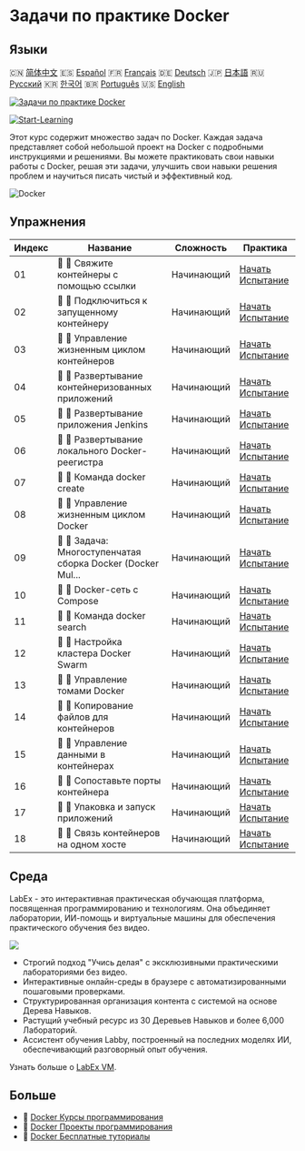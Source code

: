 # Задачи по практике Docker

## Языки

🇨🇳 [简体中文](README_zh.md) 🇪🇸 [Español](README_es.md) 🇫🇷 [Français](README_fr.md) 🇩🇪 [Deutsch](README_de.md) 🇯🇵 [日本語](README_ja.md) 🇷🇺 [Русский](README_ru.md) 🇰🇷 [한국어](README_ko.md) 🇧🇷 [Português](README_pt.md) 🇺🇸 [English](README.md) 

[![Задачи по практике Docker](https://cover-creator.labex.io/docker-practice-challenges.png?lang=ru)](https://labex.io/ru/courses/docker-practice-challenges)

[![Start-Learning](https://img.shields.io/badge/Start-Learning-whitesmoke?style=for-the-badge)](https://labex.io/ru/courses/docker-practice-challenges)

Этот курс содержит множество задач по Docker. Каждая задача представляет собой небольшой проект на Docker с подробными инструкциями и решениями. Вы можете практиковать свои навыки работы с Docker, решая эти задачи, улучшить свои навыки решения проблем и научиться писать чистый и эффективный код.

![Docker](https://img.shields.io/badge/Docker-whitesmoke?style=for-the-badge&logo=docker)


## Упражнения

|   Индекс | Название                                                    | Сложность   | Практика                                                                                                                   |
|----------|-------------------------------------------------------------|-------------|----------------------------------------------------------------------------------------------------------------------------|
|       01 | 🎯 🔵 Свяжите контейнеры с помощью ссылки                   | Начинающий  | <a target='_blank' href='https://labex.io/ru/tutorials/docker-connect-containers-with-link-49351'>Начать Испытание</a>     |
|       02 | 🎯 🔵 Подключиться к запущенному контейнеру                 | Начинающий  | <a target='_blank' href='https://labex.io/ru/labs/docker-connect-to-running-container-15812'>Начать Испытание</a>          |
|       03 | 🎯 🔵 Управление жизненным циклом контейнеров               | Начинающий  | <a target='_blank' href='https://labex.io/ru/labs/docker-container-lifecycle-management-7767'>Начать Испытание</a>         |
|       04 | 🎯 🔵 Развертывание контейнеризованных приложений           | Начинающий  | <a target='_blank' href='https://labex.io/ru/labs/docker-deploy-containerized-applications-16240'>Начать Испытание</a>     |
|       05 | 🎯 🔵 Развертывание приложения Jenkins                      | Начинающий  | <a target='_blank' href='https://labex.io/ru/labs/docker-deploying-jenkins-application-18264'>Начать Испытание</a>         |
|       06 | 🎯 🔵 Развертывание локального Docker-реегистра             | Начинающий  | <a target='_blank' href='https://labex.io/ru/labs/docker-deploying-local-docker-registry-17804'>Начать Испытание</a>       |
|       07 | 🎯 🔵 Команда docker create                                 | Начинающий  | <a target='_blank' href='https://labex.io/ru/tutorials/docker-docker-create-command-15817'>Начать Испытание</a>            |
|       08 | 🎯 🔵 Управление жизненным циклом Docker                    | Начинающий  | <a target='_blank' href='https://labex.io/ru/labs/docker-docker-lifecycle-management-16232'>Начать Испытание</a>           |
|       09 | 🎯 🔵 Задача: Многоступенчатая сборка Docker (Docker Mul... | Начинающий  | <a target='_blank' href='https://labex.io/ru/labs/docker-docker-multi-stage-build-challenge-15810'>Начать Испытание</a>    |
|       10 | 🎯 🔵 Docker-сеть с Compose                                 | Начинающий  | <a target='_blank' href='https://labex.io/ru/labs/docker-docker-network-with-compose-15003'>Начать Испытание</a>           |
|       11 | 🎯 🔵 Команда docker search                                 | Начинающий  | <a target='_blank' href='https://labex.io/ru/labs/docker-docker-search-command-16016'>Начать Испытание</a>                 |
|       12 | 🎯 🔵 Настройка кластера Docker Swarm                       | Начинающий  | <a target='_blank' href='https://labex.io/ru/labs/docker-setting-up-docker-swarm-cluster-22289'>Начать Испытание</a>       |
|       13 | 🎯 🔵 Управление томами Docker                              | Начинающий  | <a target='_blank' href='https://labex.io/ru/tutorials/docker-docker-volume-management-7769'>Начать Испытание</a>          |
|       14 | 🎯 🔵 Копирование файлов для контейнеров                    | Начинающий  | <a target='_blank' href='https://labex.io/ru/labs/docker-file-copy-for-containers-15813'>Начать Испытание</a>              |
|       15 | 🎯 🔵 Управление данными в контейнерах                      | Начинающий  | <a target='_blank' href='https://labex.io/ru/tutorials/docker-manage-data-in-containers-15896'>Начать Испытание</a>        |
|       16 | 🎯 🔵 Сопоставьте порты контейнера                          | Начинающий  | <a target='_blank' href='https://labex.io/ru/labs/docker-map-the-container-ports-16309'>Начать Испытание</a>               |
|       17 | 🎯 🔵 Упаковка и запуск приложений                          | Начинающий  | <a target='_blank' href='https://labex.io/ru/labs/docker-package-and-run-applications-16242'>Начать Испытание</a>          |
|       18 | 🎯 🔵 Связь контейнеров на одном хосте                      | Начинающий  | <a target='_blank' href='https://labex.io/ru/labs/docker-single-host-container-interconnection-18452'>Начать Испытание</a> |

## Среда

LabEx - это интерактивная практическая обучающая платформа, посвященная программированию и технологиям. Она объединяет лаборатории, ИИ-помощь и виртуальные машины для обеспечения практического обучения без видео.

![](https://tutorial-screenshot.getvm.io/images/vm-1725247253.png)

- Строгий подход "Учись делая" с эксклюзивными практическими лабораториями без видео.
- Интерактивные онлайн-среды в браузере с автоматизированными пошаговыми проверками.
- Структурированная организация контента с системой на основе Дерева Навыков.
- Растущий учебный ресурс из 30 Деревьев Навыков и более 6,000 Лабораторий.
- Ассистент обучения Labby, построенный на последних моделях ИИ, обеспечивающий разговорный опыт обучения.

Узнать больше о [LabEx VM](https://support.labex.io/using-labex/virtual-machine).

## Больше

- 🔗 [Docker Курсы программирования](https://github.com/labex-labs/awesome-programming-courses)
- 🔗 [Docker Проекты программирования](https://github.com/labex-labs/awesome-programming-projects)
- 🔗 [Docker Бесплатные туториалы](https://github.com/labex-labs/docker-free-tutorials)

